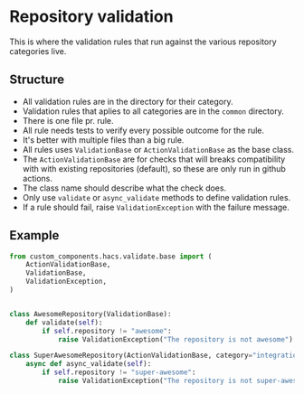 # Repository validation

This is where the validation rules that run against the various repository categories live.

## Structure

- All validation rules are in the directory for their category.
- Validation rules that aplies to all categories are in the `common` directory.
- There is one file pr. rule.
- All rule needs tests to verify every possible outcome for the rule.
- It's better with multiple files than a big rule.
- All rules uses `ValidationBase` or `ActionValidationBase` as the base class.
- The `ActionValidationBase` are for checks that will breaks compatibility with with existing repositories (default), so these are only run in github actions.
- The class name should describe what the check does.
- Only use `validate` or `async_validate` methods to define validation rules.
- If a rule should fail, raise `ValidationException` with the failure message.

## Example

```python
from custom_components.hacs.validate.base import (
    ActionValidationBase,
    ValidationBase,
    ValidationException,
)


class AwesomeRepository(ValidationBase):
    def validate(self):
        if self.repository != "awesome":
            raise ValidationException("The repository is not awesome")

class SuperAwesomeRepository(ActionValidationBase, category="integration"):
    async def async_validate(self):
        if self.repository != "super-awesome":
            raise ValidationException("The repository is not super-awesome")
```